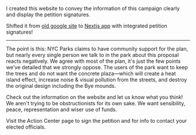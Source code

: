 I created this website to convey the information of this campaign clearly and display the petition signatures.

Shifted it from [old google site](https://sites.google.com/view/fortgreeneparkrenovation) to [Nextjs app](https://www.friendsoffortgreenepark.org/petition-signatures) with integrated petition signatures!

---

The point is this: NYC Parks claims to have community support for the plan, but nearly every single person we talk to in the park about this proposal reacts negatively. We agree with most of the plan, it's just the few points we've detailed that we strongly oppose. The users of the park want to keep the trees and do not want the concrete plaza—which will create a heat island effect, increase noise & visual pollution from the streets, and destroy the original design including the Bye mounds.

Check out the information on the website and let us know what you think! We aren't trying to be obstructionists for its own sake. We want sensibility, peace, representation and wiser use of funds.

Visit the Action Center page to sign the petition and for info to contact your elected officials.
